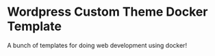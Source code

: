# Wordpress Custom Theme Docker Template

A bunch of templates for doing web development using docker!
